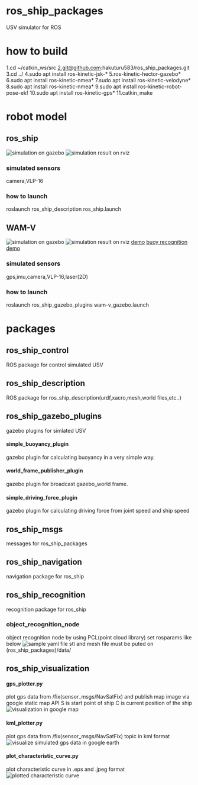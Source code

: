 # ros_ship_packages
USV simulator for ROS

# how to build
1.cd ~/catkin_ws/src
2.git@github.com:hakuturu583/ros_ship_packages.git
3.cd ../
4.sudo apt install ros-kinetic-jsk-*
5.ros-kinetic-hector-gazebo*
6.sudo apt install ros-kinetic-nmea*
7.sudo apt install ros-kinetic-velodyne*
8.sudo apt install ros-kinetic-nmea*
9.sudo apt install ros-kinetic-robot-pose-ekf
10.sudo apt install ros-kinetic-gps*
11.catkin_make
# robot model
## ros_ship
![simulation on gazebo](https://github.com/hakuturu583/ros_ship_packages/blob/master/images/gazebo.png)
![simulation result on rviz](https://github.com/hakuturu583/ros_ship_packages/blob/master/images/rviz.png)

### simulated sensors
camera,VLP-16

### how to launch
roslaunch ros_ship_description ros_ship.launch

## WAM-V
![simulation on gazebo](https://github.com/hakuturu583/ros_ship_packages/blob/master/images/wam-v_gazebo.png)
![simulation result on rviz](https://github.com/hakuturu583/ros_ship_packages/blob/master/images/wam-v_rviz.png)
[demo](https://www.youtube.com/watch?v=tQ_12pDbhCQ&feature=youtu.be)
[buoy recognition demo](https://youtu.be/tgicLday-1E)

### simulated sensors
gps,imu,camera,VLP-16,laser(2D)

### how to launch
roslaunch ros_ship_gazebo_plugins wam-v_gazebo.launch

# packages
## ros_ship_control
ROS package for control simulated USV

## ros_ship_description
ROS package for ros_ship_description(urdf,xacro,mesh,world files,etc..)

## ros_ship_gazebo_plugins
gazebo plugins for simlated USV
#### simple_buoyancy_plugin
gazebo plugin for calculating buoyancy in a very simple way.
#### world_frame_publisher_plugin
gazebo plugin for broadcast gazebo_world frame.
#### simple_driving_force_plugin
gazebo plugin for calculating driving force from joint speed and ship speed

## ros_ship_msgs
messages for ros_ship_packages

## ros_ship_navigation
navigation package for ros_ship

## ros_ship_recognition
recognition package for ros_ship
### object_recognition_node
object recognition node by using PCL(point cloud library)
set rosparams like below
![sample yaml file](https://github.com/hakuturu583/ros_ship_packages/blob/master/images/ros_ship_recognition_yaml.png)
stl and mesh file must be puted on (ros_ship_packages)/data/

## ros_ship_visualization
#### gps_plotter.py
plot gps data from /fix(sensor_msgs/NavSatFix) and publish map image via google static map API
S is start point of ship
C is current position of the ship
![visualization in google map](https://github.com/hakuturu583/ros_ship_packages/blob/master/images/map_image_2.png)
#### kml_plotter.py
plot gps data from /fix(sensor_msgs/NavSatFix) topic in kml format
![visualize simulated gps data in google earth](https://github.com/hakuturu583/ros_ship_packages/blob/master/images/kml-plotter-node.png)
#### plot_characteristic_curve.py
plot characteristic curve  in .eps and .jpeg format
![plotted characteristic curve](https://github.com/hakuturu583/ros_ship_packages/blob/master/images/characteristic_curve.jpg)

